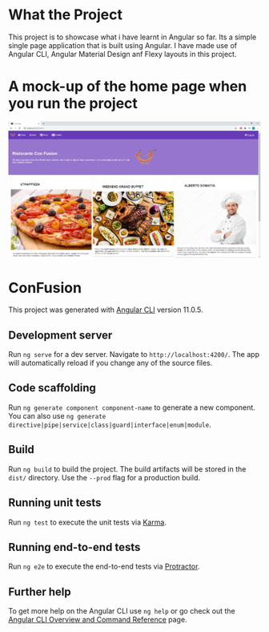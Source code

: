 # What the Project

This project is to showcase what i have learnt in Angular so far. Its a simple single page application that is built using Angular. I have made use of Angular CLI, Angular Material Design anf Flexy layouts in this project.

# A mock-up of the home page when you run the project

![](https://github.com/djonathanpaul/conFusion-Angular/blob/main/src/assets/images/Mock-Up%20of%20Home%20Page.PNG)

# ConFusion

This project was generated with [Angular CLI](https://github.com/angular/angular-cli) version 11.0.5.

## Development server

Run `ng serve` for a dev server. Navigate to `http://localhost:4200/`. The app will automatically reload if you change any of the source files.

## Code scaffolding

Run `ng generate component component-name` to generate a new component. You can also use `ng generate directive|pipe|service|class|guard|interface|enum|module`.

## Build

Run `ng build` to build the project. The build artifacts will be stored in the `dist/` directory. Use the `--prod` flag for a production build.

## Running unit tests

Run `ng test` to execute the unit tests via [Karma](https://karma-runner.github.io).

## Running end-to-end tests

Run `ng e2e` to execute the end-to-end tests via [Protractor](http://www.protractortest.org/).

## Further help

To get more help on the Angular CLI use `ng help` or go check out the [Angular CLI Overview and Command Reference](https://angular.io/cli) page.
